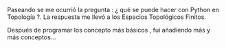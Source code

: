 Paseando se me ocurrió la pregunta : ¿ qué se puede hacer con Python en Topología ?. La respuesta me llevó a los Espacios Topológicos Finitos.

Después de programar los concepto más básicos , fuí añadiendo más y más conceptos...



